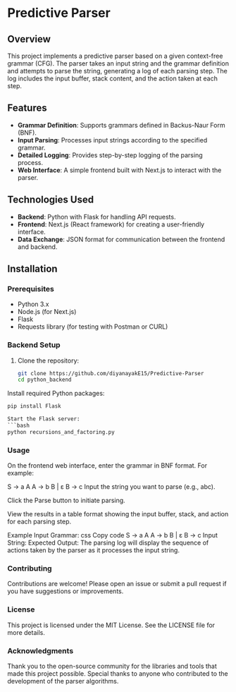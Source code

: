 # Predictive Parser

## Overview
This project implements a predictive parser based on a given context-free grammar (CFG). The parser takes an input string and the grammar definition and attempts to parse the string, generating a log of each parsing step. The log includes the input buffer, stack content, and the action taken at each step.

## Features
- **Grammar Definition**: Supports grammars defined in Backus-Naur Form (BNF).
- **Input Parsing**: Processes input strings according to the specified grammar.
- **Detailed Logging**: Provides step-by-step logging of the parsing process.
- **Web Interface**: A simple frontend built with Next.js to interact with the parser.

## Technologies Used
- **Backend**: Python with Flask for handling API requests.
- **Frontend**: Next.js (React framework) for creating a user-friendly interface.
- **Data Exchange**: JSON format for communication between the frontend and backend.

## Installation

### Prerequisites
- Python 3.x
- Node.js (for Next.js)
- Flask
- Requests library (for testing with Postman or CURL)

### Backend Setup
1. Clone the repository:
   ```bash
   git clone https://github.com/diyanayakE15/Predictive-Parser
   cd python_backend

Install required Python packages:
  ```python
  pip install Flask

Start the Flask server:
  ```bash
  python recursions_and_factoring.py
  ```

### Usage
On the frontend web interface, enter the grammar in BNF format. For example:

S -> a A
A -> b B | ε
B -> c
Input the string you want to parse (e.g., abc).

Click the Parse button to initiate parsing.

View the results in a table format showing the input buffer, stack, and action for each parsing step.

Example Input
Grammar:
css
Copy code
S -> a A
A -> b B | ε
B -> c
Input String:
Expected Output:
The parsing log will display the sequence of actions taken by the parser as it processes the input string.

### Contributing
Contributions are welcome! Please open an issue or submit a pull request if you have suggestions or improvements.

### License
This project is licensed under the MIT License. See the LICENSE file for more details.

### Acknowledgments
Thank you to the open-source community for the libraries and tools that made this project possible.
Special thanks to anyone who contributed to the development of the parser algorithms.

